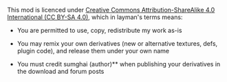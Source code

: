 This mod is licenced under [Creative Commons Attribution-ShareAlike 4.0 International (CC BY-SA 4.0)](http://www.creativecommons.org/licenses/by-sa/4.0/), which in layman's terms means:

- You are permitted to use, copy, redistribute my work as-is

- You may remix your own derivatives (new or alternative textures, defs, plugin code), and release them under your own name

- You must credit sumghai (author)** when publishing your derivatives in the download and forum posts
